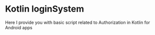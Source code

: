 # Kotlin loginSystem
Here I provide you with basic script related to Authorization in Kotlin for Android apps
